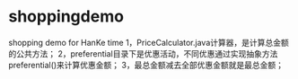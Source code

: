 # shoppingdemo
shopping demo for HanKe time
1，PriceCalculator.java计算器，是计算总金额的公共方法；
2，preferential目录下是优惠活动，不同优惠通过实现抽象方法preferential()来计算优惠金额；
3，最总金额减去全部优惠金额就是最总金额；
